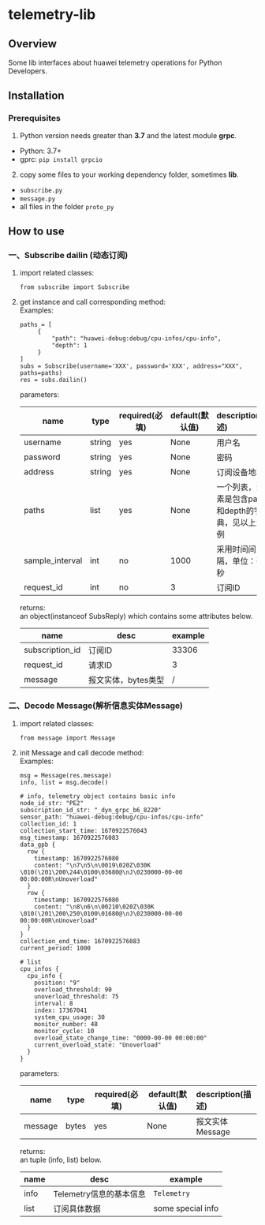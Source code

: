 # **telemetry-lib**

## **Overview**
Some lib interfaces about huawei telemetry operations for Python Developers.

## **Installation**
### **Prerequisites**
1. Python version needs greater than **3.7** and the latest module **grpc**.
- Python: 3.7+
- gprc: `pip install grpcio`
2. copy some files to your working dependency folder, sometimes **lib**.
- `subscribe.py`
- `message.py`
- all files in the folder `proto_py`


## **How to use**
### 一、Subscribe dailin (动态订阅)
1. import related classes:
   ```
   from subscribe import Subscribe
   ```
2. get instance and call corresponding method:   
   Examples: 
   ```
   paths = [
        {
            "path": "huawei-debug:debug/cpu-infos/cpu-info",
            "depth": 1
        }
   ]
   subs = Subscribe(username='XXX', password='XXX', address="XXX", paths=paths)
   res = subs.dailin()
   ```
   parameters:

   | name     | type   | required(必填) | default(默认值) | description(描述)  |
   |----------|--------|--------------|--------------|:----------|
   | username | string | yes          | None         | 用户名                           |
   | password | string | yes          | None         | 密码                            |
   | address  | string | yes          | None         | 订阅设备地址                        |
   | paths  | list   | yes          | None         | 一个列表，元素是包含path和depth的字典，见以上示例 |
   | sample_interval  | int    | no      | 1000     | 采用时间间隔，单位：毫秒 |
   | request_id  | int    | no           | 3            | 订阅ID                          |
   
   returns:  
   an object(instanceof SubsReply) which contains some attributes below.
   
   | name | desc      | example |
   | ---  |-----------| ---------- |
   | subscription_id | 订阅ID      | 33306  |
   | request_id | 请求ID      | 3      |
   | message | 报文实体，bytes类型 |   /   |

### 二、Decode Message(解析信息实体Message)
1. import related classes:
   ```
   from message import Message
   ```
2. init Message and call decode method:   
   Examples: 
   ```
   msg = Message(res.message)
   info, list = msg.decode()
   
   # info, telemetry object contains basic info
   node_id_str: "PE2"
   subscription_id_str: "_dyn_grpc_b6_8220"
   sensor_path: "huawei-debug:debug/cpu-infos/cpu-info"
   collection_id: 1
   collection_start_time: 1670922576043
   msg_timestamp: 1670922576083
   data_gpb {
     row {
       timestamp: 1670922576080
       content: "\n7\n5\n\0019\020Z\030K \010(\201\200\244\0100\03680@\nJ\0230000-00-00 00:00:00R\nUnoverload"
     }
     row {
       timestamp: 1670922576080
       content: "\n8\n6\n\00210\020Z\030K \010(\201\200\250\0100\01680@\nJ\0230000-00-00 00:00:00R\nUnoverload"
     }
   }
   collection_end_time: 1670922576083
   current_period: 1000
   
   # list 
   cpu_infos {
     cpu_info {
       position: "9"
       overload_threshold: 90
       unoverload_threshold: 75
       interval: 8
       index: 17367041
       system_cpu_usage: 30
       monitor_number: 48
       monitor_cycle: 10
       overload_state_change_time: "0000-00-00 00:00:00"
       current_overload_state: "Unoverload"
     }
   }
   ```
   parameters:

   | name     | type   | required(必填) | default(默认值) | description(描述)   |
   |----------|--------|--------------|--------------|:---------------------|
   | message | bytes  | yes          | None         | 报文实体Message          |
   
   returns:  
   an tuple (info, list) below.
   
   | name | desc             | example               |
   | ---  |------------------|-----------------------|
   | info | Telemetry信息的基本信息 | `Telemetry`           |
   | list | 订阅具体数据           | some special info |

   
